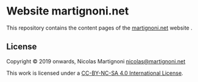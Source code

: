 # Website martignoni.net

<!-- [![Build Status](https://travis-ci.org/moodlebox/moodlebox.net.svg?branch=master)](https://travis-ci.org/moodlebox/moodlebox.net/) -->

This repository contains the content pages of the [martignoni.net][blog] website .

## License

Copyright © 2019 onwards, Nicolas Martignoni <nicolas@martignoni.net>

This work is licensed under a [CC-BY-NC-SA 4.0 International License][cc].

  [blog]: http://martignoni.net
  [cc]: http://creativecommons.org/licenses/by-nc-sa/4.0/

